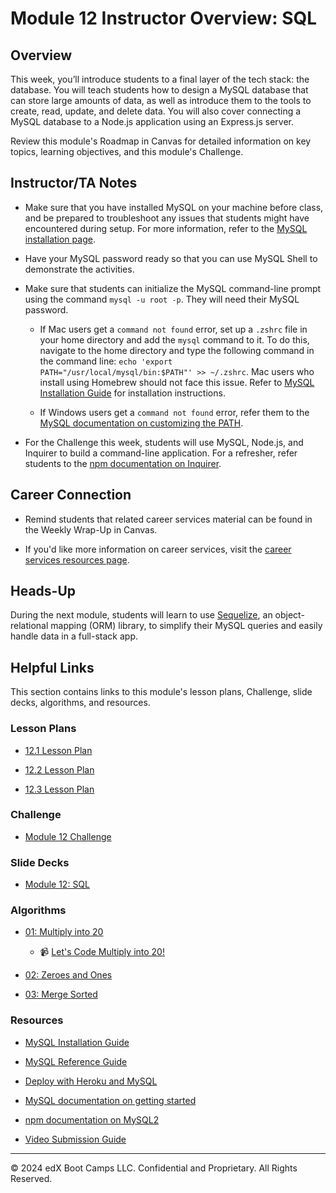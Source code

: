 # Module 12 Instructor Overview: SQL

## Overview

This week, you’ll introduce students to a final layer of the tech stack: the database. You will teach students how to design a MySQL database that can store large amounts of data, as well as introduce them to the tools to create, read, update, and delete data. You will also cover connecting a MySQL database to a Node.js application using an Express.js server.

Review this module's Roadmap in Canvas for detailed information on key topics, learning objectives, and this module's Challenge.

## Instructor/TA Notes

* Make sure that you have installed MySQL on your machine before class, and be prepared to troubleshoot any issues that students might have encountered during setup. For more information, refer to the [MySQL installation page](https://dev.mysql.com/doc/mysql-installation-excerpt/5.7/en/).

* Have your MySQL password ready so that you can use MySQL Shell to demonstrate the activities.

* Make sure that students can initialize the MySQL command-line prompt using the command `mysql -u root -p`. They will need their MySQL password.

  * If Mac users get a `command not found` error, set up a `.zshrc` file in your home directory and add the `mysql` command to it. To do this, navigate to the home directory and type the following command in the command line: `echo 'export PATH="/usr/local/mysql/bin:$PATH"' >> ~/.zshrc`. Mac users who install using Homebrew should not face this issue. Refer to [MySQL Installation Guide](https://coding-boot-camp.github.io/full-stack/mysql/mysql-installation-guide) for installation instructions.

  * If Windows users get a `command not found` error, refer them to the [MySQL documentation on customizing the PATH](https://dev.mysql.com/doc/mysql-windows-excerpt/5.7/en/mysql-installation-windows-path.html).

* For the Challenge this week, students will use MySQL, Node.js, and Inquirer to build a command-line application. For a refresher, refer students to the [npm documentation on Inquirer](https://www.npmjs.com/package/inquirer/v/8.2.4).

## Career Connection

* Remind students that related career services material can be found in the Weekly Wrap-Up in Canvas.

* If you'd like more information on career services, visit the [career services resources page](https://careernetwork.2u.com/?utm_medium=Academics&utm_source=boot_camp/).

## Heads-Up

During the next module, students will learn to use [Sequelize](https://sequelize.org/), an object-relational mapping (ORM) library, to simplify their MySQL queries and easily handle data in a full-stack app.

## Helpful Links

This section contains links to this module's lesson plans, Challenge, slide decks, algorithms, and resources.

### Lesson Plans

* [12.1 Lesson Plan](./01-Day_Intro-MySQL/12.1-LESSON-PLAN.md)

* [12.2 Lesson Plan](./02-Day_MySQL-Node/12.2-LESSON-PLAN.md)

* [12.3 Lesson Plan](./03-Day_Big-Data-MySQL/12.3-LESSON-PLAN.md)

### Challenge

* [Module 12 Challenge](../../../01-Class-Content/12-SQL/02-Challenge)

### Slide Decks

* [Module 12: SQL](https://docs.google.com/presentation/d/1F-uRmcExGF3NYWAh2vz5Nxi8AJe-WWpwpoeAH7rZsOc/edit?usp=sharing)

### Algorithms

* [01: Multiply into 20](../../../01-Class-Content/12-SQL/03-Algorithms/01-multiply-into-20)

  * 📹 [Let's Code Multiply into 20!](https://2u-20.wistia.com/medias/joflnt5aqv)

* [02: Zeroes and Ones](../../../01-Class-Content/12-SQL/03-Algorithms/02-zeroes-and-ones)

* [03: Merge Sorted](../../../01-Class-Content/12-SQL/03-Algorithms/03-merge-sorted)

### Resources

* [MySQL Installation Guide](https://coding-boot-camp.github.io/full-stack/mysql/mysql-installation-guide)

* [MySQL Reference Guide](https://coding-boot-camp.github.io/full-stack/mysql/mysql-reference-guide)

* [Deploy with Heroku and MySQL](https://coding-boot-camp.github.io/full-stack/heroku/deploy-with-heroku-and-mysql)

* [MySQL documentation on getting started](https://dev.mysql.com/doc/mysql-getting-started/en/)

* [npm documentation on MySQL2](https://www.npmjs.com/package/mysql2)

* [Video Submission Guide](https://coding-boot-camp.github.io/full-stack/computer-literacy/video-submission-guide)

---
© 2024 edX Boot Camps LLC. Confidential and Proprietary. All Rights Reserved.

